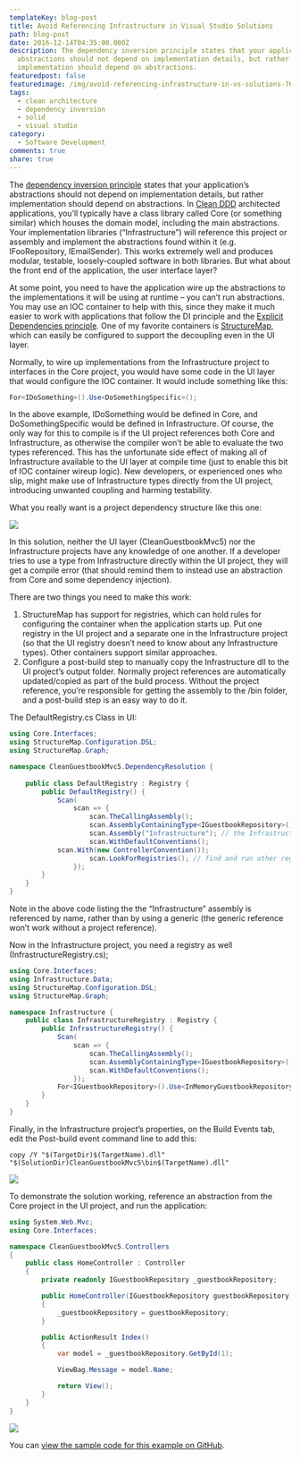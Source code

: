 ```yaml
---
templateKey: blog-post
title: Avoid Referencing Infrastructure in Visual Studio Solutions
path: blog-post
date: 2016-12-14T04:35:00.000Z
description: The dependency inversion principle states that your application’s
  abstractions should not depend on implementation details, but rather
  implementation should depend on abstractions.
featuredpost: false
featuredimage: /img/avoid-referencing-infrastructure-in-vs-solutions-760x360.png
tags:
  - clean architecture
  - dependency inversion
  - solid
  - visual studio
category:
  - Software Development
comments: true
share: true
---
```

The [dependency inversion principle](http://deviq.com/dependency-inversion-principle/) states that your application’s abstractions should not depend on implementation details, but rather implementation should depend on abstractions. In [Clean DDD](https://github.com/CleanDDD) architected applications, you’ll typically have a class library called Core (or something similar) which houses the domain model, including the main abstractions. Your implementation libraries (“Infrastructure”) will reference this project or assembly and implement the abstractions found within it (e.g. IFooRepository, IEmailSender). This works extremely well and produces modular, testable, loosely-coupled software in both libraries. But what about the front end of the application, the user interface layer?

At some point, you need to have the application wire up the abstractions to the implementations it will be using at runtime – you can’t run abstractions. You may use an IOC container to help with this, since they make it much easier to work with applications that follow the DI principle and the [Explicit Dependencies principle](http://deviq.com/explicit-dependencies-principle/). One of my favorite containers is [StructureMap](http://structuremap.github.io/), which can easily be configured to support the decoupling even in the UI layer.

Normally, to wire up implementations from the Infrastructure project to interfaces in the Core project, you would have some code in the UI layer that would configure the IOC container. It would include something like this:

```csharp
For<IDoSomething>().Use<DoSomethingSpecific>();
```

In the above example, IDoSomething would be defined in Core, and DoSomethingSpecific would be defined in Infrastructure. Of course, the only way for this to compile is if the UI project references both Core and Infrastructure, as otherwise the compiler won’t be able to evaluate the two types referenced. This has the unfortunate side effect of making all of Infrastructure available to the UI layer at compile time (just to enable this bit of IOC container wireup logic). New developers, or experienced ones who slip, might make use of Infrastructure types directly from the UI project, introducing unwanted coupling and harming testability.

What you really want is a project dependency structure like this one:

![](/img/cleanguestbookreferences-300x179.png)

In this solution, neither the UI layer (CleanGuestbookMvc5) nor the Infrastructure projects have any knowledge of one another. If a developer tries to use a type from Infrastructure directly within the UI project, they will get a compile error (that should remind them to instead use an abstraction from Core and some dependency injection).

There are two things you need to make this work:

1. StructureMap has support for registries, which can hold rules for configuring the container when the application starts up. Put one registry in the UI project and a separate one in the Infrastructure project (so that the UI registry doesn’t need to know about any Infrastructure types). Other containers support similar approaches.
2. Configure a post-build step to manually copy the Infrastructure dll to the UI project’s output folder. Normally project references are automatically updated/copied as part of the build process. Without the project reference, you’re responsible for getting the assembly to the /bin folder, and a post-build step is an easy way to do it.

The DefaultRegistry.cs Class in UI:

```csharp
using Core.Interfaces;
using StructureMap.Configuration.DSL;
using StructureMap.Graph;

namespace CleanGuestbookMvc5.DependencyResolution {
	
    public class DefaultRegistry : Registry {
        public DefaultRegistry() {
            Scan(
                scan => {
                    scan.TheCallingAssembly();
                    scan.AssemblyContainingType<IGuestbookRepository>(); // Core
                    scan.Assembly("Infrastructure"); // the Infrastructure DLL
                    scan.WithDefaultConventions();
		    scan.With(new ControllerConvention());
                    scan.LookForRegistries(); // find and run other registries
                });
        }
    }
}
```

Note in the above code listing the the “Infrastructure” assembly is referenced by name, rather than by using a generic (the generic reference won’t work without a project reference).

Now in the Infrastructure project, you need a registry as well (InfrastructureRegistry.cs);

```csharp
using Core.Interfaces;
using Infrastructure.Data;
using StructureMap.Configuration.DSL;
using StructureMap.Graph;

namespace Infrastructure {
    public class InfrastructureRegistry : Registry {
        public InfrastructureRegistry() {
            Scan(
                scan => {
                    scan.TheCallingAssembly();
                    scan.AssemblyContainingType<IGuestbookRepository>(); // Core
                    scan.WithDefaultConventions();
                });
            For<IGuestbookRepository>().Use<InMemoryGuestbookRepository>();
        }
    }
}
```

Finally, in the Infrastructure project’s properties, on the Build Events tab, edit the Post-build event command line to add this:

`copy /Y "$(TargetDir)$(TargetName).dll" "$(SolutionDir)CleanGuestbookMvc5\bin$(TargetName).dll"`

![](/img/infrastructurepostbuild.png)

To demonstrate the solution working, reference an abstraction from the Core project in the UI project, and run the application:

```csharp
using System.Web.Mvc;
using Core.Interfaces;

namespace CleanGuestbookMvc5.Controllers
{
    public class HomeController : Controller
    {
        private readonly IGuestbookRepository _guestbookRepository;

        public HomeController(IGuestbookRepository guestbookRepository)
        {
            _guestbookRepository = guestbookRepository;
        }

        public ActionResult Index()
        {
            var model = _guestbookRepository.GetById(1);

            ViewBag.Message = model.Name;

            return View();
        }
    }
}
```

![](/img/cleanguestbookrunning.png)

You can [view the sample code for this example on GitHub](https://github.com/CleanDDD/NoInfrastructureReferences).
